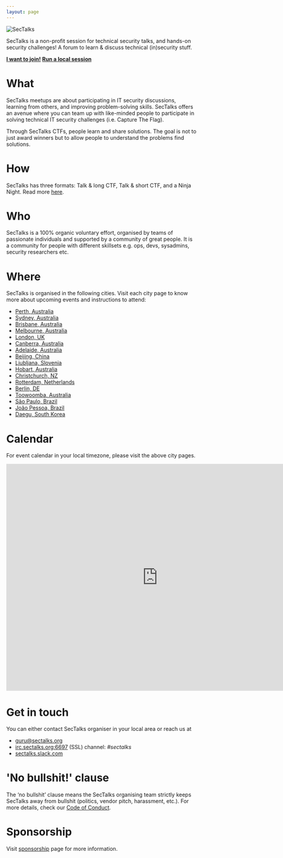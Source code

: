 ```yaml
---
layout: page
---
```


<img src="{{ site.baseurl }}/images/logo.png" alt="SecTalks" class="img-responsive">

SecTalks is a non-profit session for technical security talks,
and hands-on security challenges! A forum to learn & discuss technical
(in)security stuff.

<div class="mt3 center">
  <a href="#where" class="button button-blue button-big"><strong>I want to join!</strong></a>
  <a href="{{ site.baseurl }}/yourcity/" class="button button-blue button-big"><strong>Run a local session</strong></a>
</div>

# What
SecTalks meetups are about participating in IT security discussions, learning from others, and improving problem-solving skills.
SecTalks offers an avenue where you can team up with like-minded people to participate in solving technical IT security challenges (i.e. Capture The Flag).

Through SecTalks CTFs, people learn and share solutions. The goal is not to just award winners but to allow people to understand the problems find solutions.

# How

SecTalks has three formats: Talk & long CTF, Talk &
short CTF, and a Ninja Night. Read more [here](./formats).

# Who

SecTalks is a 100% organic voluntary effort, organised by teams of passionate individuals and supported by
a community of great people. It is a community for people with different skillsets e.g. ops, devs, sysadmins, security researchers etc.

# Where

SecTalks is organised in the following cities. Visit each city page to know more about upcoming events
 and instructions to attend:

* [Perth, Australia](./perth)
* [Sydney, Australia](./sydney)
* [Brisbane, Australia](./brisbane)
* [Melbourne, Australia](./melbourne)
* [London, UK](./london)
* [Canberra, Australia](./canberra)
* [Adelaide, Australia](./adelaide)
* [Beijing, China](./beijing)
* [Ljubljana, Slovenia](./ljubljana)
* [Hobart, Australia](./hobart)
* [Christchurch, NZ](./christchurch)
* [Rotterdam, Netherlands](./holland)
* [Berlin, DE](./berlin)
* [Toowoomba, Australia](./toowoomba)
* [São Paulo, Brazil](./sao)
* [João Pessoa, Brazil](./joaopessoa)
* [Daegu, South Korea](./daegu)

# Calendar
For event calendar in your local timezone, please visit the above city pages.

<iframe src="https://calendar.google.com/calendar/b/3/embed?height=600&amp;wkst=1&amp;bgcolor=%23FFFFFF&amp;src=dgchlqmn2t1tet4f5ruen9aluc5kol6m%40import.calendar.google.com&amp;color=%23875509&amp;src=fg4vksenaicq4u0ahdvvdctgi2ia38se%40import.calendar.google.com&amp;color=%23853104&amp;src=sreu0pkcbmmke7n8e8brcnnkb3o7h270%40import.calendar.google.com&amp;color=%238D6F47&amp;src=eplfjlojae0iidllf8qrgeobrvrce37j%40import.calendar.google.com&amp;color=%23711616&amp;src=olbnbvi1sng0rj1fv3m9aa9fj73peerk%40import.calendar.google.com&amp;color=%2323164E&amp;src=u7t5cens62v3udgch3rbpbahq4728p4c%40import.calendar.google.com&amp;color=%23AB8B00&amp;src=o4a9aekk7b772par5prup589tk7agqe2%40import.calendar.google.com&amp;color=%232952A3&amp;src=jte0pphqpogfrsj604uagrm8g082sco0%40import.calendar.google.com&amp;color=%2323164E&amp;src=heglqomaov6j562l4d0v7qu60i1hin7e%40import.calendar.google.com&amp;color=%23711616&amp;src=1mqk6rq9t3pcfigd4dvlkknesbsfl0jf%40import.calendar.google.com&amp;color=%2342104A&amp;src=civ24t22ah3kb8lv497bjqik119p4jln%40import.calendar.google.com&amp;color=%23691426&amp;src=8oagd591b8omrbrafaijf46p58q0gaqg%40import.calendar.google.com&amp;color=%23853104&amp;src=51df83vq5f18ovo26s9etgtmk5inb5em%40import.calendar.google.com&amp;color=%238D6F47&amp;ctz=Australia%2FSydney" style="border-width:0" width="800" height="600" frameborder="0" scrolling="no"></iframe>

# Get in touch
You can either contact SecTalks organiser in your local area or
reach us at

* [guru@sectalks.org](mailto:guru@sectalks.org)
* [irc.sectalks.org:6697](https://kiwiirc.com/client/irc.sectalks.org:+6697/sectalks) (SSL) channel: *#sectalks*
* [sectalks.slack.com](https://sectalks.slack.com)

# 'No bullshit!' clause
The ‘no bullshit’ clause means the SecTalks organising team strictly keeps
SecTalks away from bullshit (politics, vendor pitch, harassment, etc.).
For more details, check our [Code of Conduct](./coc).

# Sponsorship
Visit [sponsorship](./sponsor) page for more information.
